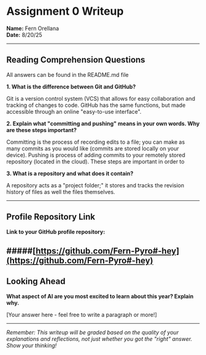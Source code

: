 # Assignment 0 Writeup

**Name:** Fern Orellana  
**Date:** 8/20/25

---

## Reading Comprehension Questions
All answers can be found in the README.md file

**1. What is the difference between Git and GitHub?**

Git is a version control system (VCS) that allows for easy collaboration and tracking of changes to code. GitHub has the same functions, but made accessible through an online "easy-to-use interface".

**2. Explain what "committing and pushing" means in your own words. Why are these steps important?**

Committing is the process of recording edits to a file; you can make as many commits as you would like (commits are stored locally on your device). Pushing is process of adding commits to your remotely stored repository (located in the cloud). These steps are important in order to  

**3. What is a repository and what does it contain?**

A repository acts as a "project folder;" it stores and tracks the revision history of files as well the files themselves.

---

## Profile Repository Link

**Link to your GitHub profile repository:** 

#####[https://github.com/Fern-Pyro#-hey](https://github.com/Fern-Pyro#-hey)
---

## Looking Ahead

**What aspect of AI are you most excited to learn about this year? Explain why.**

[Your answer here - feel free to write a paragraph or more!]

---

*Remember: This writeup will be graded based on the quality of your explanations and reflections, not just whether you got the "right" answer. Show your thinking!*
